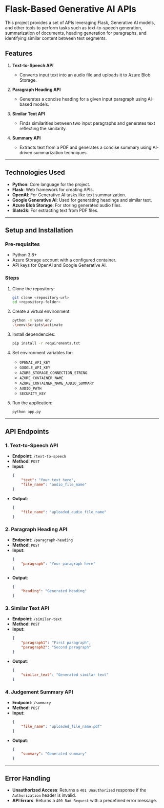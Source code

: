 # **Flask-Based Generative AI APIs**

This project provides a set of APIs leveraging Flask, Generative AI models, and other tools to perform tasks such as text-to-speech generation, summarization of documents, heading generation for paragraphs, and identifying similar content between text segments.

## **Features**
1. **Text-to-Speech API**
   - Converts input text into an audio file and uploads it to Azure Blob Storage.

2. **Paragraph Heading API**
   - Generates a concise heading for a given input paragraph using AI-based models.

3. **Similar Text API**
   - Finds similarities between two input paragraphs and generates text reflecting the similarity.

4. **Summary API**
   - Extracts text from a PDF and generates a concise summary using AI-driven summarization techniques.

---

## **Technologies Used**
- **Python**: Core language for the project.
- **Flask**: Web framework for creating APIs.
- **OpenAI**: For Generative AI tasks like text summarization.
- **Google Generative AI**: Used for generating headings and similar text.
- **Azure Blob Storage**: For storing generated audio files.
- **Slate3k**: For extracting text from PDF files.

---

## **Setup and Installation**

### **Pre-requisites**
- Python 3.8+
- Azure Storage account with a configured container.
- API keys for OpenAI and Google Generative AI.

### **Steps**
1. Clone the repository:
   ```bash
   git clone <repository-url>
   cd <repository-folder>
   ```

2. Create a virtual environment:
   ```bash
   python -m venv env
   .\venv\Scripts\activate
   ```

3. Install dependencies:
   ```bash
   pip install -r requirements.txt
   ```

4. Set environment variables for:
   - `OPENAI_API_KEY`
   - `GOOGLE_API_KEY`
   - `AZURE_STORAGE_CONNECTION_STRING`
   - `AZURE_CONTAINER_NAME`
   - `AZURE_CONTAINER_NAME_AUDIO_SUMMARY`
   - `AUDIO_PATH`
   - `SECURITY_KEY`

5. Run the application:
   ```bash
   python app.py
   ```

---

## **API Endpoints**

### 1. **Text-to-Speech API**
- **Endpoint**: `/text-to-speech`
- **Method**: `POST`
- **Input**:
  ```json
  {
      "text": "Your text here",
      "file_name": "audio_file_name"
  }
  ```
- **Output**:
  ```json
  {
      "file_name": "uploaded_audio_file_name"
  }
  ```

### 2. **Paragraph Heading API**
- **Endpoint**: `/paragraph-heading`
- **Method**: `POST`
- **Input**:
  ```json
  {
      "paragraph": "Your paragraph here"
  }
  ```
- **Output**:
  ```json
  {
      "heading": "Generated heading"
  }
  ```

### 3. **Similar Text API**
- **Endpoint**: `/similar-text`
- **Method**: `POST`
- **Input**:
  ```json
  {
      "paragraph1": "First paragraph",
      "paragraph2": "Second paragraph"
  }
  ```
- **Output**:
  ```json
  {
      "similar_text": "Generated similar text"
  }
  ```

### 4. **Judgement Summary API**
- **Endpoint**: `/summary`
- **Method**: `POST`
- **Input**:
  ```json
  {
      "file_name": "uploaded_file_name.pdf"
  }
  ```
- **Output**:
  ```json
  {
      "summary": "Generated summary"
  }
  ```

---

## **Error Handling**
- **Unauthorized Access**: Returns a `401 Unauthorized` response if the `Authorization` header is invalid.
- **API Errors**: Returns a `400 Bad Request` with a predefined error message.